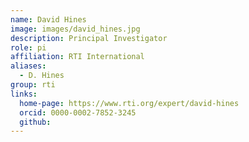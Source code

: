 ```yaml
---
name: David Hines
image: images/david_hines.jpg
description: Principal Investigator
role: pi
affiliation: RTI International
aliases:
  - D. Hines
group: rti
links:
  home-page: https://www.rti.org/expert/david-hines
  orcid: 0000-0002-7852-3245
  github:
---
```


